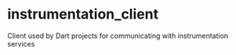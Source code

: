 # instrumentation_client
Client used by Dart projects for communicating with instrumentation services
